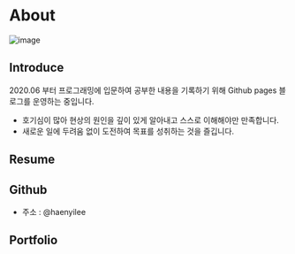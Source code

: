 # About

![image](https://user-images.githubusercontent.com/66978721/103251489-2f3ae400-49bc-11eb-8043-36f9c2718aa5.png) 

## Introduce

2020.06 부터 프로그래밍에 입문하여 공부한 내용을 기록하기 위해 Github pages 블로그를 운영하는 중입니다. 

- 호기심이 많아 현상의 원인을 깊이 있게 알아내고 스스로 이해해야만 만족합니다.
- 새로운 일에 두려움 없이 도전하여 목표를 성취하는 것을 즐깁니다.

## Resume

## Github
- 주소 : @haenyilee

## Portfolio
